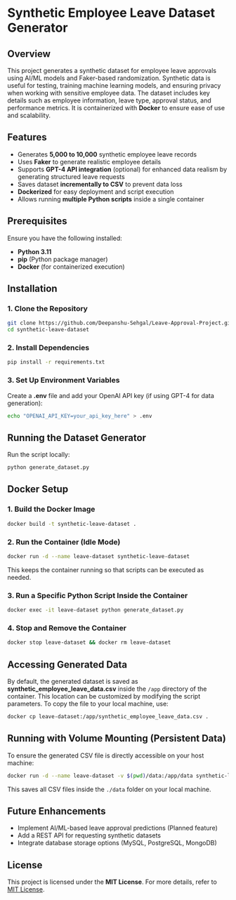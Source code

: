 # Synthetic Employee Leave Dataset Generator

## Overview
This project generates a synthetic dataset for employee leave approvals using AI/ML models and Faker-based randomization. Synthetic data is useful for testing, training machine learning models, and ensuring privacy when working with sensitive employee data. The dataset includes key details such as employee information, leave type, approval status, and performance metrics. It is containerized with **Docker** to ensure ease of use and scalability.

## Features
- Generates **5,000 to 10,000** synthetic employee leave records
- Uses **Faker** to generate realistic employee details
- Supports **GPT-4 API integration** (optional) for enhanced data realism by generating structured leave requests
- Saves dataset **incrementally to CSV** to prevent data loss
- **Dockerized** for easy deployment and script execution
- Allows running **multiple Python scripts** inside a single container

## Prerequisites
Ensure you have the following installed:
- **Python 3.11**
- **pip** (Python package manager)
- **Docker** (for containerized execution)

## Installation
### 1. Clone the Repository
```sh
git clone https://github.com/Deepanshu-Sehgal/Leave-Approval-Project.git
cd synthetic-leave-dataset
```

### 2. Install Dependencies
```sh
pip install -r requirements.txt
```

### 3. Set Up Environment Variables
Create a **.env** file and add your OpenAI API key (if using GPT-4 for data generation):
```sh
echo "OPENAI_API_KEY=your_api_key_here" > .env
```

## Running the Dataset Generator
Run the script locally:
```sh
python generate_dataset.py
```

## Docker Setup
### 1. Build the Docker Image
```sh
docker build -t synthetic-leave-dataset .
```

### 2. Run the Container (Idle Mode)
```sh
docker run -d --name leave-dataset synthetic-leave-dataset
```
This keeps the container running so that scripts can be executed as needed.

### 3. Run a Specific Python Script Inside the Container
```sh
docker exec -it leave-dataset python generate_dataset.py
```

### 4. Stop and Remove the Container
```sh
docker stop leave-dataset && docker rm leave-dataset
```

## Accessing Generated Data
By default, the generated dataset is saved as **synthetic_employee_leave_data.csv** inside the `/app` directory of the container. This location can be customized by modifying the script parameters. To copy the file to your local machine, use:
```sh
docker cp leave-dataset:/app/synthetic_employee_leave_data.csv .
```

## Running with Volume Mounting (Persistent Data)
To ensure the generated CSV file is directly accessible on your host machine:
```sh
docker run -d --name leave-dataset -v $(pwd)/data:/app/data synthetic-leave-dataset
```
This saves all CSV files inside the `./data` folder on your local machine.

## Future Enhancements
- Implement AI/ML-based leave approval predictions (Planned feature)
- Add a REST API for requesting synthetic datasets
- Integrate database storage options (MySQL, PostgreSQL, MongoDB)

## License
This project is licensed under the **MIT License**. For more details, refer to [MIT License](https://opensource.org/licenses/MIT).

